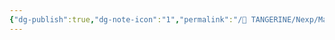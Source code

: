 ```yaml
---
{"dg-publish":true,"dg-note-icon":"1","permalink":"/🍊 TANGERINE/Nexp/Markdown/","dgPassFrontmatter":true,"noteIcon":"1","created":"2024-11-04T22:18:48.965+08:00","updated":"2024-11-05T23:20:48.894+08:00"}
---
```


